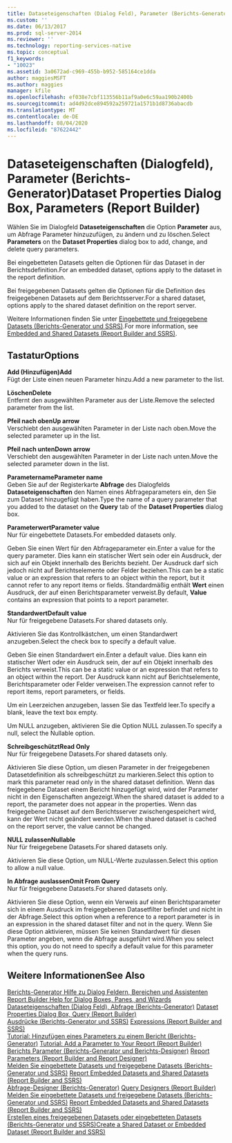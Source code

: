 ```yaml
---
title: Dataseteigenschaften (Dialog Feld), Parameter (Berichts-Generator) | Microsoft-Dokumentation
ms.custom: ''
ms.date: 06/13/2017
ms.prod: sql-server-2014
ms.reviewer: ''
ms.technology: reporting-services-native
ms.topic: conceptual
f1_keywords:
- "10023"
ms.assetid: 3a0672ad-c969-455b-b952-585164ce1dda
author: maggiesMSFT
ms.author: maggies
manager: kfile
ms.openlocfilehash: ef038e7cbf113556b11af9a0e6c59aa190b2400b
ms.sourcegitcommit: ad4d92dce894592a259721a1571b1d8736abacdb
ms.translationtype: MT
ms.contentlocale: de-DE
ms.lasthandoff: 08/04/2020
ms.locfileid: "87622442"
---
```

# <a name="dataset-properties-dialog-box-parameters-report-builder"></a><span data-ttu-id="c936b-102">Dataseteigenschaften (Dialogfeld), Parameter (Berichts-Generator)</span><span class="sxs-lookup"><span data-stu-id="c936b-102">Dataset Properties Dialog Box, Parameters (Report Builder)</span></span>
  <span data-ttu-id="c936b-103">Wählen Sie im Dialogfeld **Dataseteigenschaften** die Option **Parameter** aus, um Abfrage Parameter hinzuzufügen, zu ändern und zu löschen.</span><span class="sxs-lookup"><span data-stu-id="c936b-103">Select **Parameters** on the **Dataset Properties** dialog box to add, change, and delete query parameters.</span></span>  
  
 <span data-ttu-id="c936b-104">Bei eingebetteten Datasets gelten die Optionen für das Dataset in der Berichtsdefinition.</span><span class="sxs-lookup"><span data-stu-id="c936b-104">For an embedded dataset, options apply to the dataset in the report definition.</span></span>  
  
 <span data-ttu-id="c936b-105">Bei freigegebenen Datasets gelten die Optionen für die Definition des freigegebenen Datasets auf dem Berichtsserver.</span><span class="sxs-lookup"><span data-stu-id="c936b-105">For a shared dataset, options apply to the shared dataset definition on the report server.</span></span>  
  
 <span data-ttu-id="c936b-106">Weitere Informationen finden Sie unter [Eingebettete und freigegebene Datasets (Berichts-Generator und SSRS)](report-data/embedded-and-shared-datasets-report-builder-and-ssrs.md).</span><span class="sxs-lookup"><span data-stu-id="c936b-106">For more information, see [Embedded and Shared Datasets &#40;Report Builder and SSRS&#41;](report-data/embedded-and-shared-datasets-report-builder-and-ssrs.md).</span></span>  
  
## <a name="options"></a><span data-ttu-id="c936b-107">Tastatur</span><span class="sxs-lookup"><span data-stu-id="c936b-107">Options</span></span>  
 <span data-ttu-id="c936b-108">**Add (Hinzufügen)**</span><span class="sxs-lookup"><span data-stu-id="c936b-108">**Add**</span></span>  
 <span data-ttu-id="c936b-109">Fügt der Liste einen neuen Parameter hinzu.</span><span class="sxs-lookup"><span data-stu-id="c936b-109">Add a new parameter to the list.</span></span>  
  
 <span data-ttu-id="c936b-110">**Löschen**</span><span class="sxs-lookup"><span data-stu-id="c936b-110">**Delete**</span></span>  
 <span data-ttu-id="c936b-111">Entfernt den ausgewählten Parameter aus der Liste.</span><span class="sxs-lookup"><span data-stu-id="c936b-111">Remove the selected parameter from the list.</span></span>  
  
 <span data-ttu-id="c936b-112">**Pfeil nach oben**</span><span class="sxs-lookup"><span data-stu-id="c936b-112">**Up arrow**</span></span>  
 <span data-ttu-id="c936b-113">Verschiebt den ausgewählten Parameter in der Liste nach oben.</span><span class="sxs-lookup"><span data-stu-id="c936b-113">Move the selected parameter up in the list.</span></span>  
  
 <span data-ttu-id="c936b-114">**Pfeil nach unten**</span><span class="sxs-lookup"><span data-stu-id="c936b-114">**Down arrow**</span></span>  
 <span data-ttu-id="c936b-115">Verschiebt den ausgewählten Parameter in der Liste nach unten.</span><span class="sxs-lookup"><span data-stu-id="c936b-115">Move the selected parameter down in the list.</span></span>  
  
 <span data-ttu-id="c936b-116">**Parametername**</span><span class="sxs-lookup"><span data-stu-id="c936b-116">**Parameter name**</span></span>  
 <span data-ttu-id="c936b-117">Geben Sie auf der Registerkarte **Abfrage** des Dialogfelds **Dataseteigenschaften** den Namen eines Abfrageparameters ein, den Sie zum Dataset hinzugefügt haben.</span><span class="sxs-lookup"><span data-stu-id="c936b-117">Type the name of a query parameter that you added to the dataset on the **Query** tab of the **Dataset Properties** dialog box.</span></span>  
  
 <span data-ttu-id="c936b-118">**Parameterwert**</span><span class="sxs-lookup"><span data-stu-id="c936b-118">**Parameter value**</span></span>  
 <span data-ttu-id="c936b-119">Nur für eingebettete Datasets.</span><span class="sxs-lookup"><span data-stu-id="c936b-119">For embedded datasets only.</span></span>  
  
 <span data-ttu-id="c936b-120">Geben Sie einen Wert für den Abfrageparameter ein.</span><span class="sxs-lookup"><span data-stu-id="c936b-120">Enter a value for the query parameter.</span></span> <span data-ttu-id="c936b-121">Dies kann ein statischer Wert sein oder ein Ausdruck, der sich auf ein Objekt innerhalb des Berichts bezieht. Der Ausdruck darf sich jedoch nicht auf Berichtselemente oder Felder beziehen.</span><span class="sxs-lookup"><span data-stu-id="c936b-121">This can be a static value or an expression that refers to an object within the report, but it cannot refer to any report items or fields.</span></span> <span data-ttu-id="c936b-122">Standardmäßig enthält **Wert** einen Ausdruck, der auf einen Berichtsparameter verweist.</span><span class="sxs-lookup"><span data-stu-id="c936b-122">By default, **Value** contains an expression that points to a report parameter.</span></span>  
  
 <span data-ttu-id="c936b-123">**Standardwert**</span><span class="sxs-lookup"><span data-stu-id="c936b-123">**Default value**</span></span>  
 <span data-ttu-id="c936b-124">Nur für freigegebene Datasets.</span><span class="sxs-lookup"><span data-stu-id="c936b-124">For shared datasets only.</span></span>  
  
 <span data-ttu-id="c936b-125">Aktivieren Sie das Kontrollkästchen, um einen Standardwert anzugeben.</span><span class="sxs-lookup"><span data-stu-id="c936b-125">Select the check box to specify a default value.</span></span>  
  
 <span data-ttu-id="c936b-126">Geben Sie einen Standardwert ein.</span><span class="sxs-lookup"><span data-stu-id="c936b-126">Enter a default value.</span></span> <span data-ttu-id="c936b-127">Dies kann ein statischer Wert oder ein Ausdruck sein, der auf ein Objekt innerhalb des Berichts verweist.</span><span class="sxs-lookup"><span data-stu-id="c936b-127">This can be a static value or an expression that refers to an object within the report.</span></span> <span data-ttu-id="c936b-128">Der Ausdruck kann nicht auf Berichtselemente, Berichtsparameter oder Felder verweisen.</span><span class="sxs-lookup"><span data-stu-id="c936b-128">The expression cannot refer to report items, report parameters, or fields.</span></span>  
  
 <span data-ttu-id="c936b-129">Um ein Leerzeichen anzugeben, lassen Sie das Textfeld leer.</span><span class="sxs-lookup"><span data-stu-id="c936b-129">To specify a blank, leave the text box empty.</span></span>  
  
 <span data-ttu-id="c936b-130">Um NULL anzugeben, aktivieren Sie die Option NULL zulassen.</span><span class="sxs-lookup"><span data-stu-id="c936b-130">To specify a null, select the Nullable option.</span></span>  
  
 <span data-ttu-id="c936b-131">**Schreibgeschützt**</span><span class="sxs-lookup"><span data-stu-id="c936b-131">**Read Only**</span></span>  
 <span data-ttu-id="c936b-132">Nur für freigegebene Datasets.</span><span class="sxs-lookup"><span data-stu-id="c936b-132">For shared datasets only.</span></span>  
  
 <span data-ttu-id="c936b-133">Aktivieren Sie diese Option, um diesen Parameter in der freigegebenen Datasetdefinition als schreibgeschützt zu markieren.</span><span class="sxs-lookup"><span data-stu-id="c936b-133">Select this option to mark this parameter read only in the shared dataset definition.</span></span> <span data-ttu-id="c936b-134">Wenn das freigegebene Dataset einem Bericht hinzugefügt wird, wird der Parameter nicht in den Eigenschaften angezeigt.</span><span class="sxs-lookup"><span data-stu-id="c936b-134">When the shared dataset is added to a report, the parameter does not appear in the properties.</span></span> <span data-ttu-id="c936b-135">Wenn das freigegebene Dataset auf dem Berichtsserver zwischengespeichert wird, kann der Wert nicht geändert werden.</span><span class="sxs-lookup"><span data-stu-id="c936b-135">When the shared dataset is cached on the report server, the value cannot be changed.</span></span>  
  
 <span data-ttu-id="c936b-136">**NULL zulassen**</span><span class="sxs-lookup"><span data-stu-id="c936b-136">**Nullable**</span></span>  
 <span data-ttu-id="c936b-137">Nur für freigegebene Datasets.</span><span class="sxs-lookup"><span data-stu-id="c936b-137">For shared datasets only.</span></span>  
  
 <span data-ttu-id="c936b-138">Aktivieren Sie diese Option, um NULL-Werte zuzulassen.</span><span class="sxs-lookup"><span data-stu-id="c936b-138">Select this option to allow a null value.</span></span>  
  
 <span data-ttu-id="c936b-139">**In Abfrage auslassen**</span><span class="sxs-lookup"><span data-stu-id="c936b-139">**Omit From Query**</span></span>  
 <span data-ttu-id="c936b-140">Nur für freigegebene Datasets.</span><span class="sxs-lookup"><span data-stu-id="c936b-140">For shared datasets only.</span></span>  
  
 <span data-ttu-id="c936b-141">Aktivieren Sie diese Option, wenn ein Verweis auf einen Berichtsparameter sich in einem Ausdruck im freigegebenen Datasetfilter befindet und nicht in der Abfrage.</span><span class="sxs-lookup"><span data-stu-id="c936b-141">Select this option when a reference to a report parameter is in an expression in the shared dataset filter and not in the query.</span></span> <span data-ttu-id="c936b-142">Wenn Sie diese Option aktivieren, müssen Sie keinen Standardwert für diesen Parameter angeben, wenn die Abfrage ausgeführt wird.</span><span class="sxs-lookup"><span data-stu-id="c936b-142">When you select this option, you do not need to specify a default value for this parameter when the query runs.</span></span>  
  
## <a name="see-also"></a><span data-ttu-id="c936b-143">Weitere Informationen</span><span class="sxs-lookup"><span data-stu-id="c936b-143">See Also</span></span>  
 <span data-ttu-id="c936b-144">[Berichts-Generator Hilfe zu Dialog Feldern, Bereichen und Assistenten](../../2014/reporting-services/report-builder-help-for-dialog-boxes-panes-and-wizards.md) </span><span class="sxs-lookup"><span data-stu-id="c936b-144">[Report Builder Help for Dialog Boxes, Panes, and Wizards](../../2014/reporting-services/report-builder-help-for-dialog-boxes-panes-and-wizards.md) </span></span>  
 <span data-ttu-id="c936b-145">[Dataseteigenschaften (Dialog Feld), Abfrage &#40;Berichts-Generator&#41;](report-data/dataset-properties-dialog-box-query-report-builder.md) </span><span class="sxs-lookup"><span data-stu-id="c936b-145">[Dataset Properties Dialog Box, Query &#40;Report Builder&#41;](report-data/dataset-properties-dialog-box-query-report-builder.md) </span></span>  
 <span data-ttu-id="c936b-146">[Ausdrücke &#40;Berichts-Generator und SSRS&#41;](report-design/expressions-report-builder-and-ssrs.md) </span><span class="sxs-lookup"><span data-stu-id="c936b-146">[Expressions &#40;Report Builder and SSRS&#41;](report-design/expressions-report-builder-and-ssrs.md) </span></span>  
 <span data-ttu-id="c936b-147">[Tutorial: Hinzufügen eines Parameters zu einem Bericht &#40;Berichts-Generator&#41;](tutorial-add-a-parameter-to-your-report-report-builder.md) </span><span class="sxs-lookup"><span data-stu-id="c936b-147">[Tutorial: Add a Parameter to Your Report &#40;Report Builder&#41;](tutorial-add-a-parameter-to-your-report-report-builder.md) </span></span>  
 <span data-ttu-id="c936b-148">[Berichts Parameter &#40;Berichts-Generator und Berichts-Designer&#41;](report-design/report-parameters-report-builder-and-report-designer.md) </span><span class="sxs-lookup"><span data-stu-id="c936b-148">[Report Parameters &#40;Report Builder and Report Designer&#41;](report-design/report-parameters-report-builder-and-report-designer.md) </span></span>  
 <span data-ttu-id="c936b-149">[Melden Sie eingebettete Datasets und freigegebene Datasets &#40;Berichts-Generator und SSRS&#41;](report-data/report-embedded-datasets-and-shared-datasets-report-builder-and-ssrs.md) </span><span class="sxs-lookup"><span data-stu-id="c936b-149">[Report Embedded Datasets and Shared Datasets &#40;Report Builder and SSRS&#41;](report-data/report-embedded-datasets-and-shared-datasets-report-builder-and-ssrs.md) </span></span>  
 <span data-ttu-id="c936b-150">[Abfrage-Designer &#40;Berichts-Generator&#41;](../../2014/reporting-services/query-designers-report-builder.md) </span><span class="sxs-lookup"><span data-stu-id="c936b-150">[Query Designers &#40;Report Builder&#41;](../../2014/reporting-services/query-designers-report-builder.md) </span></span>  
 <span data-ttu-id="c936b-151">[Melden Sie eingebettete Datasets und freigegebene Datasets &#40;Berichts-Generator und SSRS&#41;](report-data/report-embedded-datasets-and-shared-datasets-report-builder-and-ssrs.md) </span><span class="sxs-lookup"><span data-stu-id="c936b-151">[Report Embedded Datasets and Shared Datasets &#40;Report Builder and SSRS&#41;](report-data/report-embedded-datasets-and-shared-datasets-report-builder-and-ssrs.md) </span></span>  
 [<span data-ttu-id="c936b-152">Erstellen eines freigegebenen Datasets oder eingebetteten Datasets &#40;Berichts-Generator und SSRS&#41;</span><span class="sxs-lookup"><span data-stu-id="c936b-152">Create a Shared Dataset or Embedded Dataset &#40;Report Builder and SSRS&#41;</span></span>](report-data/create-a-shared-dataset-or-embedded-dataset-report-builder-and-ssrs.md)  
  
  

